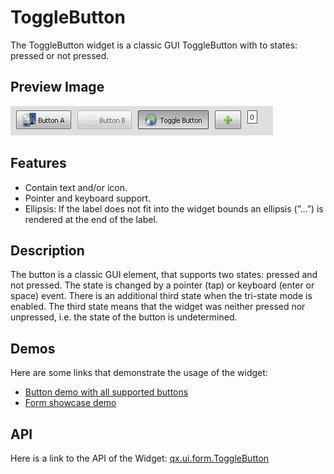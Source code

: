 ToggleButton
============

The ToggleButton widget is a classic GUI ToggleButton with to states: pressed or not pressed.

Preview Image
-------------

![ToggleButton](togglebuttom.png)

Features
--------

-   Contain text and/or icon.
-   Pointer and keyboard support.
-   Ellipsis: If the label does not fit into the widget bounds an ellipsis (”...”) is rendered at the end of the label.

Description
-----------

The button is a classic GUI element, that supports two states: pressed and not pressed. The state is changed by a pointer (tap) or keyboard (enter or space) event. There is an additional third state when the tri-state mode is enabled. The third state means that the widget was neither pressed nor unpressed, i.e. the state of the button is undetermined.

Demos
-----

Here are some links that demonstrate the usage of the widget:

-   [Button demo with all supported buttons](http://www.qooxdoo.org/devel/demobrowser/#widget~Button.html)
-   [Form showcase demo](http://www.qooxdoo.org/devel/demobrowser/#showcase~Form.html)

API
---

Here is a link to the API of the Widget:
[qx.ui.form.ToggleButton](http://www.qooxdoo.org/devel/api/#qx.ui.form.ToggleButton)
